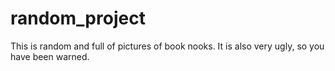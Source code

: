 # random_project
This is random and full of pictures of book nooks. It is also  very ugly, so you have been warned.
